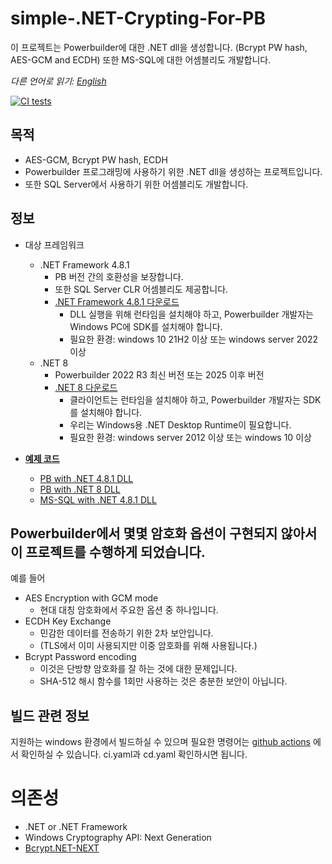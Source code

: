 # simple-.NET-Crypting-For-PB
이 프로젝트는 Powerbuilder에 대한 .NET dll을 생성합니다. (Bcrypt PW hash, AES-GCM and ECDH) 또한 MS-SQL에 대한 어셈블리도 개발합니다.

*다른 언어로 읽기: [English](README.md)*

[![CI tests](https://github.com/yuseok-kim-edushare/simple-.net-Crypting-For-PowerBuilder/actions/workflows/ci.yaml/badge.svg)](https://github.com/yuseok-kim-edushare/simple-.net-Crypting-For-PowerBuilder/actions/workflows/ci.yaml)

## 목적
- AES-GCM, Bcrypt PW hash, ECDH 
- Powerbuilder 프로그래밍에 사용하기 위한 .NET dll을 생성하는 프로젝트입니다.
- 또한 SQL Server에서 사용하기 위한 어셈블리도 개발합니다.

## 정보
- 대상 프레임워크
  - .NET Framework 4.8.1
    - PB 버전 간의 호환성을 보장합니다.
    - 또한 SQL Server CLR 어셈블리도 제공합니다.
    - [.NET Framework 4.8.1 다운로드](https://dotnet.microsoft.com/ko-kr/download/dotnet-framework/net481)
      - DLL 실행을 위해 런타임을 설치해야 하고, Powerbuilder 개발자는 Windows PC에 SDK를 설치해야 합니다.
      - 필요한 환경: windows 10 21H2 이상 또는 windows server 2022 이상
  - .NET 8
    - Powerbuilder 2022 R3 최신 버전 또는 2025 이후 버전
    - [.NET 8 다운로드](https://dotnet.microsoft.com/ko-kr/download/dotnet/8.0)
      - 클라이언트는 런타임을 설치해야 하고, Powerbuilder 개발자는 SDK를 설치해야 합니다.
      - 우리는 Windows용 .NET Desktop Runtime이 필요합니다.
      - 필요한 환경: windows server 2012 이상 또는 windows 10 이상

- **[예제 코드](https://github.com/yuseok-kim-edushare/simple-.net-Crypting-For-PowerBuilder/tree/main/Examples)**
  - [PB with .NET 4.8.1 DLL](https://github.com/yuseok-kim-edushare/simple-.net-Crypting-For-PowerBuilder/tree/main/Examples/Powerbuilder-Net%204.8)
  - [PB with .NET 8 DLL](https://github.com/yuseok-kim-edushare/simple-.net-Crypting-For-PowerBuilder/tree/main/Examples/Powerbuilder-Net%208)
  - [MS-SQL with .NET 4.8.1 DLL](https://github.com/yuseok-kim-edushare/simple-.net-Crypting-For-PowerBuilder/tree/main/Examples/SQL-server-Net%204.8)

## Powerbuilder에서 몇몇 암호화 옵션이 구현되지 않아서 이 프로젝트를 수행하게 되었습니다.
예를 들어
- AES Encryption with GCM mode
  - 현대 대칭 암호화에서 주요한 옵션 중 하나입니다.
- ECDH Key Exchange
  - 민감한 데이터를 전송하기 위한 2차 보안입니다.
  - (TLS에서 이미 사용되지만 이중 암호화를 위해 사용됩니다.)
- Bcrypt Password encoding
  - 이것은 단방향 암호화를 잘 하는 것에 대한 문제입니다.
  - SHA-512 해시 함수를 1회만 사용하는 것은 충분한 보안이 아닙니다.

## 빌드 관련 정보
지원하는 windows 환경에서 빌드하실 수 있으며
필요한 명령어는
[github actions](https://github.com/yuseok-kim-edushare/simple-.net-Crypting-For-PowerBuilder/actions/workflows)
에서 확인하실 수 있습니다.
ci.yaml과 cd.yaml 확인하시면 됩니다.

# 의존성
- .NET or .NET Framework
- Windows Cryptography API: Next Generation
- [Bcrypt.NET-NEXT](https://github.com/BcryptNet/bcrypt.net)
